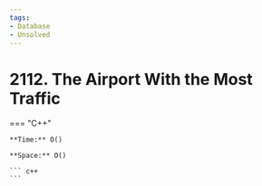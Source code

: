```yaml
---
tags:
- Database
- Unsolved
---
```



# 2112. The Airport With the Most Traffic

=== "C++"

    **Time:** O()

    **Space:** O()

    ``` c++
    ```